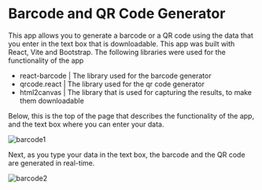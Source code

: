 # Barcode and QR Code Generator

This app allows you to generate a barcode or a QR code using the data that you enter in the text box that is downloadable. This app was built with React, Vite and Bootstrap. The following libraries were used for the functionality of the app

- react-barcode | The library used for the barcode generator
- qrcode.react | The library used for the qr code generator
- html2canvas | The library that is used for capturing the results, to make them downloadable

Below, this is the top of the page that describes the functionality of the app, and the text box where you can enter your data.

![barcode1](https://github.com/dvasquez08/barcode-generator/assets/99619761/2a0a93cf-4abe-48f5-8435-33eb39e9fb21)

Next, as you type your data in the text box, the barcode and the QR code are generated in real-time.

![barcode2](https://github.com/dvasquez08/barcode-generator/assets/99619761/59094b05-2069-4e2b-a64f-a477ffd5b59a)


